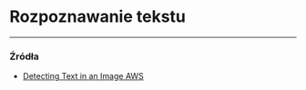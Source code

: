 Rozpoznawanie tekstu
===
---
### Źródła <a name="zrodla"></a>
* [Detecting Text in an Image AWS](https://docs.aws.amazon.com/rekognition/latest/dg/text-detecting-text-procedure.html)
